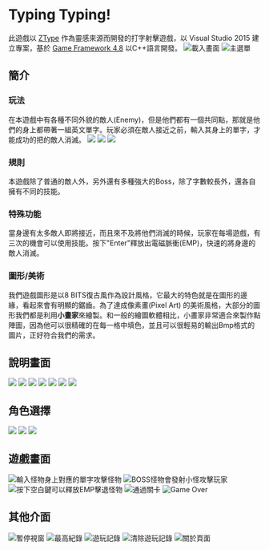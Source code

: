 # Typing Typing!

此遊戲以 [ZType](http://zty.pe/) 作為靈感來源而開發的打字射擊遊戲，以 Visual Studio 2015 建立專案，基於 [Game Framework 4.8](http://www.cc.ntut.edu.tw/~wkchen/game/) 以C++語言開發。
![載入畫面](/static/img/typingtyping/loading.png)
![主選單](/static/img/typingtyping/menu.png)

## 簡介
### 玩法
在本遊戲中有各種不同外貌的敵人(Enemy)，但是他們都有一個共同點，那就是他們的身上都帶著一組英文單字。玩家必須在敵人接近之前，輸入其身上的單字，才能成功的把的敵人消滅。
![](/static/img/typingtyping/enemy1.png)
![](/static/img/typingtyping/enemy2.png)
![](/static/img/typingtyping/enemy3.png)

### 規則
本遊戲除了普通的敵人外，另外還有多種強大的Boss，除了字數較長外，還各自擁有不同的技能。
### 特殊功能
當身邊有太多敵人即將接近，而且來不及將他們消滅的時候，玩家在每場遊戲，有三次的機會可以使用技能。按下"Enter"釋放出電磁脈衝(EMP)，快速的將身邊的敵人消滅。
### 圖形/美術
我們遊戲圖形是以8 BITS復古風作為設計風格，它最大的特色就是在圖形的邊緣，看起來會有明顯的鋸齒。為了達成像素畫(Pixel Art) 的美術風格，大部分的圖形我們都是利用**小畫家**來繪製。和一般的繪圖軟體相比，小畫家非常適合來製作點陣圖，因為他可以很精確的在每一格中填色，並且可以很輕易的輸出Bmp格式的圖片，正好符合我們的需求。

## 說明畫面
![](/static/img/typingtyping/instruction1.png)
![](/static/img/typingtyping/instruction2.png)
![](/static/img/typingtyping/instruction3.png)
![](/static/img/typingtyping/instruction4.png)
![](/static/img/typingtyping/instruction5.png)
![](/static/img/typingtyping/instruction6.png)
![](/static/img/typingtyping/instruction7.png)

## 角色選擇
![](/static/img/typingtyping/char1.png)
![](/static/img/typingtyping/char2.png)
![](/static/img/typingtyping/char3.png)

## 遊戲畫面
![輸入怪物身上對應的單字攻擊怪物](/static/img/typingtyping/game1.png)
![BOSS怪物會發射小怪攻擊玩家](/static/img/typingtyping/game2.png)
![按下空白鍵可以釋放EMP擊退怪物](/static/img/typingtyping/game3.png)
![通過關卡](/static/img/typingtyping/game4.png)
![Game Over](/static/img/typingtyping/game5.png)

## 其他介面
![暫停視窗](/static/img/typingtyping/interface1.png)
![最高紀錄](/static/img/typingtyping/interface2.png)
![遊玩記錄](/static/img/typingtyping/interface3.png)
![清除遊玩記錄](/static/img/typingtyping/interface4.png)
![關於頁面](/static/img/typingtyping/interface5.png)
